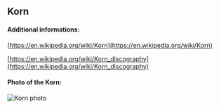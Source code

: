 ## Korn
#### Additional informations:
[https://en.wikipedia.org/wiki/Korn](https://en.wikipedia.org/wiki/Korn)

[https://en.wikipedia.org/wiki/Korn_discography](https://en.wikipedia.org/wiki/Korn_discography)

#### Photo of the Korn:
![Korn photo](https://upload.wikimedia.org/wikipedia/commons/thumb/2/29/Korn_-_2022156202911_2022-06-05_Rock_am_Ring_-_Sven_-_1D_X_MK_II_-_2645_-_B70I4504.jpg/300px-Korn_-_2022156202911_2022-06-05_Rock_am_Ring_-_Sven_-_1D_X_MK_II_-_2645_-_B70I4504.jpg)
